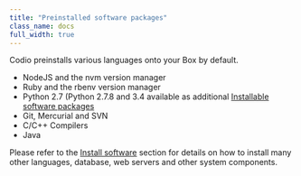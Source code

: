 ```yaml
---
title: "Preinstalled software packages"
class_name: docs
full_width: true
---
```


Codio preinstalls various languages onto your Box by default. 

- NodeJS and the nvm version manager
- Ruby and the rbenv version manager
- Python 2.7 (Python 2.7.8 and 3.4 available as additional [Installable software packages](/docs/boxes/installsw/)
- Git, Mercurial and SVN
- C/C++ Compilers
- Java

Please refer to the [Install software](/docs/boxes/installsw/) section for details on how to install many other languages, database, web servers and other system components.

